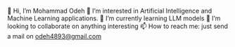 👋 Hi, I’m Mohammad Odeh
👀 I’m interested in Artificial Intelligence and Machine Learning applications.
🌱 I’m currently learning LLM models
💞️ I’m looking to collaborate on anything interesting
📫 How to reach me: just send a mail on odeh4893@gmail.com
